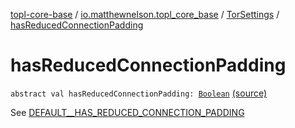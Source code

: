 [topl-core-base](../../index.md) / [io.matthewnelson.topl_core_base](../index.md) / [TorSettings](index.md) / [hasReducedConnectionPadding](./has-reduced-connection-padding.md)

# hasReducedConnectionPadding

`abstract val hasReducedConnectionPadding: `[`Boolean`](https://kotlinlang.org/api/latest/jvm/stdlib/kotlin/-boolean/index.html) [(source)](https://github.com/05nelsonm/TorOnionProxyLibrary-Android/blob/master/topl-core-base/src/main/java/io/matthewnelson/topl_core_base/TorSettings.kt#L327)

See [DEFAULT__HAS_REDUCED_CONNECTION_PADDING](-d-e-f-a-u-l-t__-h-a-s_-r-e-d-u-c-e-d_-c-o-n-n-e-c-t-i-o-n_-p-a-d-d-i-n-g.md)

